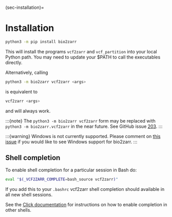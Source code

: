 (sec-installation)=
# Installation


```bash
python3 -m pip install bio2zarr
```

This will install the programs ``vcf2zarr`` and ``vcf_partition``
into your local Python path. You may need to update your $PATH to call the
executables directly.

Alternatively, calling
```bash
python3 -m bio2zarr vcf2zarr <args>
```
is equivalent to

```bash
vcf2zarr <args>
```
and will always work.

:::{note}
The ``python3 -m bio2zarr vcf2zarr`` form may be replaced with
``python3 -m bio2zarr.vcf2zarr`` in the near future.
See GitHub issue [203](https://github.com/sgkit-dev/bio2zarr/issues/203).
:::

:::{warning}
Windows is not currently supported. Please comment on
[this issue](https://github.com/sgkit-dev/bio2zarr/issues/174) if you would
like to see Windows support for bio2zarr.
:::


## Shell completion

To enable shell completion for a particular session in Bash do:

```bash
eval "$(_VCF2ZARR_COMPLETE=bash_source vcf2zarr)"
```

If you add this to your ``.bashrc`` vcf2zarr shell completion should available
in all new shell sessions.

See the [Click documentation](https://click.palletsprojects.com/en/8.1.x/shell-completion/#enabling-completion)
for instructions on how to enable completion in other shells.
